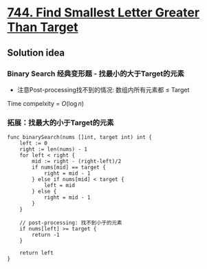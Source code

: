 # [744. Find Smallest Letter Greater Than Target](https://leetcode.com/problems/find-smallest-letter-greater-than-target/)

## Solution idea

### Binary Search 经典变形题 - 找最小的大于Target的元素

* 注意Post-processing找不到的情况: 数组内所有元素都 $\leq$ Target

Time compelxity = $O(\log n)$


### 拓展：找最大的小于Target的元素

```
func binarySearch(nums []int, target int) int {
	left := 0
	right := len(nums) - 1
	for left < right {
		mid := right - (right-left)/2
		if nums[mid] == target {
			right = mid - 1
		} else if nums[mid] < target {
			left = mid
		} else {
			right = mid - 1
		}
	}

	// post-processing: 找不到小于的元素
	if nums[left] >= target {
		return -1
	}

	return left
}
```